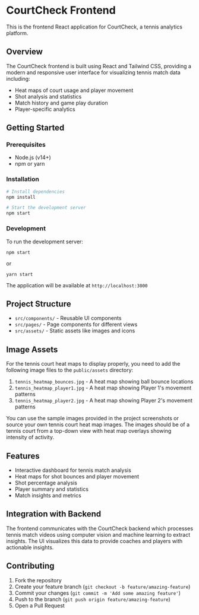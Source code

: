 # CourtCheck Frontend

This is the frontend React application for CourtCheck, a tennis analytics platform.

## Overview

The CourtCheck frontend is built using React and Tailwind CSS, providing a modern and responsive user interface for visualizing tennis match data including:

- Heat maps of court usage and player movement
- Shot analysis and statistics
- Match history and game play duration
- Player-specific analytics

## Getting Started

### Prerequisites

- Node.js (v14+)
- npm or yarn

### Installation

```bash
# Install dependencies
npm install

# Start the development server
npm start
```

### Development

To run the development server:

```
npm start
```

or

```
yarn start
```

The application will be available at `http://localhost:3000`

## Project Structure

- `src/components/` - Reusable UI components
- `src/pages/` - Page components for different views
- `src/assets/` - Static assets like images and icons

## Image Assets

For the tennis court heat maps to display properly, you need to add the following image files to the `public/assets` directory:

1. `tennis_heatmap_bounces.jpg` - A heat map showing ball bounce locations
2. `tennis_heatmap_player1.jpg` - A heat map showing Player 1's movement patterns
3. `tennis_heatmap_player2.jpg` - A heat map showing Player 2's movement patterns

You can use the sample images provided in the project screenshots or source your own tennis court heat map images. The images should be of a tennis court from a top-down view with heat map overlays showing intensity of activity.

## Features

- Interactive dashboard for tennis match analysis
- Heat maps for shot bounces and player movement
- Shot percentage analysis
- Player summary and statistics
- Match insights and metrics

## Integration with Backend

The frontend communicates with the CourtCheck backend which processes tennis match videos using computer vision and machine learning to extract insights. The UI visualizes this data to provide coaches and players with actionable insights.

## Contributing

1. Fork the repository
2. Create your feature branch (`git checkout -b feature/amazing-feature`)
3. Commit your changes (`git commit -m 'Add some amazing feature'`)
4. Push to the branch (`git push origin feature/amazing-feature`)
5. Open a Pull Request
